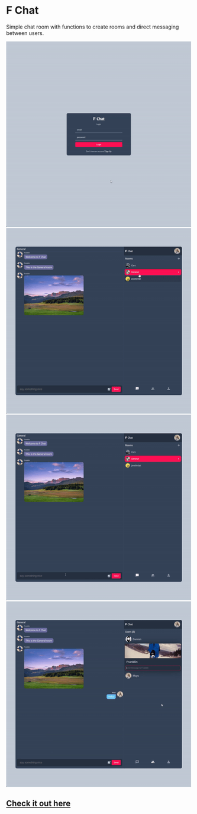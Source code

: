 # F Chat

Simple chat room with functions to create rooms and direct messaging between users.

![F Chat](/img/demo01.gif) ![F Chat](/img/demo02.gif) ![F Chat](/img/demo03.gif) ![F Chat](/img/demo04.gif)

## [Check it out here](https://chat-app-48ae2.web.app/)
